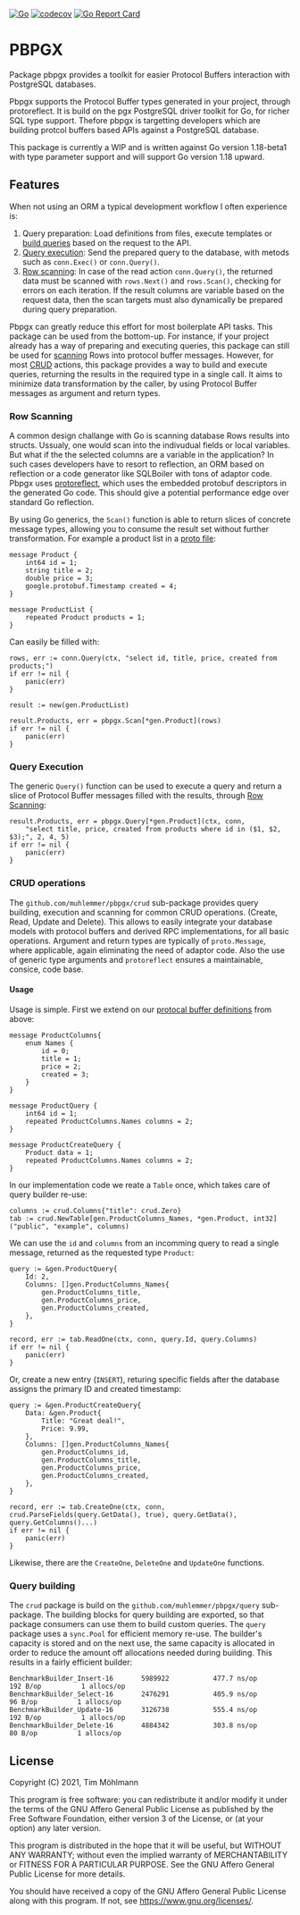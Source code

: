 [![Go](https://github.com/muhlemmer/pbpgx/actions/workflows/go.yml/badge.svg)](https://github.com/muhlemmer/pbpgx/actions/workflows/go.yml)
[![codecov](https://codecov.io/gh/muhlemmer/pbpgx/branch/main/graph/badge.svg?token=NS16O82CC1)](https://codecov.io/gh/muhlemmer/pbpgx)
[![Go Report Card](https://goreportcard.com/badge/github.com/muhlemmer/pbpgx)](https://goreportcard.com/report/github.com/muhlemmer/pbpgx)

# PBPGX

Package pbpgx provides a toolkit for easier Protocol Buffers interaction with PostgreSQL databases.

Pbpgx supports the Protocol Buffer types generated in your project, through protoreflect.
It is build on the pgx PostgreSQL driver toolkit for Go, for richer SQL type support.
Thefore pbpgx is targetting developers which are building protcol buffers based APIs against a PostgreSQL database.

This package is currently a WIP and is written against Go version 1.18-beta1 with type parameter support and
will support Go version 1.18 upward.

## Features

When not using an ORM a typical development workflow I often experience is:

1. Query preparation: Load definitions from files, execute templates or [build queries](#query-building) based on the request to the API.
2. [Query execution](#query-execution): Send the prepared query to the database, with metods such as `conn.Exec()` or `conn.Query()`.
3. [Row scanning](#row-scanning): In case of the read action `conn.Query()`, the returned data must be scanned with `rows.Next()` and `rows.Scan()`,
    checking for errors on each iteration.
    If the result columns are variable based on the request data, then the scan targets must also dynamically be prepared during query preparation.

Pbpgx can greatly reduce this effort for most boilerplate API tasks. This package can be used from the bottom-up.
For instance, if your project already has a way of preparing and executing queries, this package can still be used for [scanning](#row-scanning) Rows into protocol buffer messages.
However, for most [CRUD](https://en.wikipedia.org/wiki/CRUD) actions, this package provides a way to build and execute queries, returning the results in the required type in a single call.
It aims to minimize data transformation by the caller, by using Protocol Buffer messages as argument and return types.

### Row Scanning

A common design challange with Go is scanning database Rows results into structs. Ussualy, one would scan into the indivudual fields or local variables.
But what if the the selected columns are a variable in the application? In such cases developers have to resort to reflection, an ORM based on
reflection or a code generator like SQLBoiler with tons of adaptor code. 
Pbpgx uses [protoreflect](https://pkg.go.dev/google.golang.org/protobuf/reflect/protoreflect), which uses the embedded protobuf descriptors in the generated Go code.
This should give a potential performance edge over standard Go reflection. 

By using Go generics, the `Scan()` function is able to return slices of concrete message types, allowing you to consume the result set without further transformation. For example a product list in a [proto file](example_gen/example.proto):

```
message Product {
    int64 id = 1;
    string title = 2;
    double price = 3;
    google.protobuf.Timestamp created = 4;
}

message ProductList {
    repeated Product products = 1;
}

```

Can easily be filled with:

```
rows, err := conn.Query(ctx, "select id, title, price, created from products;")
if err != nil {
    panic(err)
}

result := new(gen.ProductList)

result.Products, err = pbpgx.Scan[*gen.Product](rows)
if err != nil {
    panic(err)
}

```

### Query Execution

The generic `Query()` function can be used to execute a query and return a slice of Protocol Buffer messages filled with the results, through [Row Scanning](#row-scanning):

```
result.Products, err = pbpgx.Query[*gen.Product](ctx, conn,
    "select title, price, created from products where id in ($1, $2, $3);", 2, 4, 5)
if err != nil {
    panic(err)
}
```

### CRUD operations

The `github.com/muhlemmer/pbpgx/crud` sub-package provides query building, execution and scanning for common CRUD operations. (Create, Read, Update and Delete).
This allows to easily integrate your database models with protocol buffers and derived RPC implementations, for all basic operations.
Argument and return types are typically of `proto.Message`, where applicable, again eliminating the need of adaptor code.
Also the use of generic type arguments and `protoreflect` ensures a maintainable, consice, code base.

#### Usage

Usage is simple. First we extend on our [protocal buffer definitions](example_gen/example.proto) from above:

```
message ProductColumns{
    enum Names {
        id = 0;
        title = 1;
        price = 2;
        created = 3;
    }
}

message ProductQuery {
    int64 id = 1;
    repeated ProductColumns.Names columns = 2;
}

message ProductCreateQuery {
    Product data = 1;
    repeated ProductColumns.Names columns = 2;
}
```

In our implementation code we reate a `Table` once, which takes care of query builder re-use:

```
columns := crud.Columns{"title": crud.Zero}
tab := crud.NewTable[gen.ProductColumns_Names, *gen.Product, int32]("public", "example", columns)
```

We can use the `id` and `columns` from an incomming query to read a single message,
returned as the requested type `Product`:

```
query := &gen.ProductQuery{
    Id: 2,
    Columns: []gen.ProductColumns_Names{
        gen.ProductColumns_title,
        gen.ProductColumns_price,
        gen.ProductColumns_created,
    },
}

record, err := tab.ReadOne(ctx, conn, query.Id, query.Columns)
if err != nil {
    panic(err)
}

```

Or, create a new entry (`INSERT`), returing specific fields after the database assigns the primary ID and created timestamp:

```
query := &gen.ProductCreateQuery{
    Data: &gen.Product{
        Title: "Great deal!",
        Price: 9.99,
    },
    Columns: []gen.ProductColumns_Names{
        gen.ProductColumns_id,
        gen.ProductColumns_title,
        gen.ProductColumns_price,
        gen.ProductColumns_created,
    },
}

record, err := tab.CreateOne(ctx, conn, crud.ParseFields(query.GetData(), true), query.GetData(), query.GetColumns()...)
if err != nil {
    panic(err)
}
```

Likewise, there are the `CreateOne`, `DeleteOne` and `UpdateOne` functions.

### Query building

The `crud` package is build on the `github.com/muhlemmer/pbpgx/query` sub-package. The building blocks for query building are exported, so that package consumers can use them to build custom queries.
The `query` package uses a `sync.Pool` for efficient memory re-use.
The builder's capacity is stored and on the next use, the same capacity is allocated in order to reduce the amount off allocations needed during building.
This results in a fairly efficient builder:

```
BenchmarkBuilder_Insert-16    	 5989922	       477.7 ns/op	     192 B/op	       1 allocs/op
BenchmarkBuilder_Select-16    	 2476291	       405.9 ns/op	      96 B/op	       1 allocs/op
BenchmarkBuilder_Update-16    	 3126738	       555.4 ns/op	     192 B/op	       1 allocs/op
BenchmarkBuilder_Delete-16    	 4884342	       303.8 ns/op	      80 B/op	       1 allocs/op
```

## License

Copyright (C) 2021, Tim Möhlmann

This program is free software: you can redistribute it and/or modify
it under the terms of the GNU Affero General Public License as published by
the Free Software Foundation, either version 3 of the License, or
(at your option) any later version.

This program is distributed in the hope that it will be useful,
but WITHOUT ANY WARRANTY; without even the implied warranty of
MERCHANTABILITY or FITNESS FOR A PARTICULAR PURPOSE.  See the
GNU Affero General Public License for more details.

You should have received a copy of the GNU Affero General Public License
along with this program.  If not, see <https://www.gnu.org/licenses/>.
